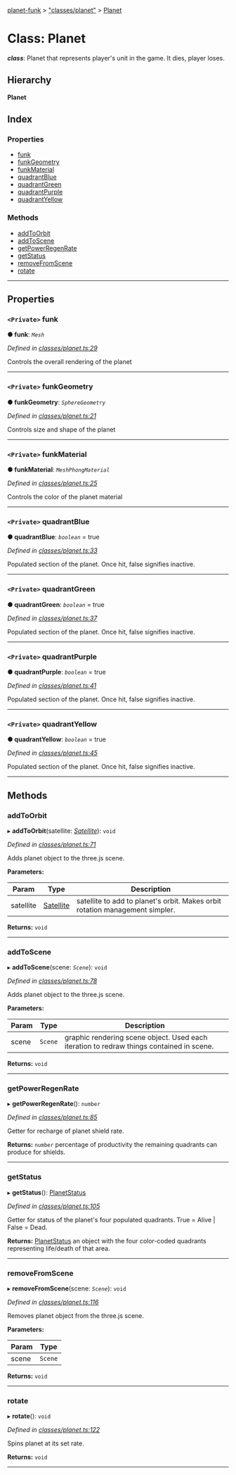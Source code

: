 [planet-funk](../README.md) > ["classes/planet"](../modules/_classes_planet_.md) > [Planet](../classes/_classes_planet_.planet.md)

# Class: Planet

*__class__*: Planet that represents player's unit in the game. It dies, player loses.

## Hierarchy

**Planet**

## Index

### Properties

* [funk](_classes_planet_.planet.md#funk)
* [funkGeometry](_classes_planet_.planet.md#funkgeometry)
* [funkMaterial](_classes_planet_.planet.md#funkmaterial)
* [quadrantBlue](_classes_planet_.planet.md#quadrantblue)
* [quadrantGreen](_classes_planet_.planet.md#quadrantgreen)
* [quadrantPurple](_classes_planet_.planet.md#quadrantpurple)
* [quadrantYellow](_classes_planet_.planet.md#quadrantyellow)

### Methods

* [addToOrbit](_classes_planet_.planet.md#addtoorbit)
* [addToScene](_classes_planet_.planet.md#addtoscene)
* [getPowerRegenRate](_classes_planet_.planet.md#getpowerregenrate)
* [getStatus](_classes_planet_.planet.md#getstatus)
* [removeFromScene](_classes_planet_.planet.md#removefromscene)
* [rotate](_classes_planet_.planet.md#rotate)

---

## Properties

<a id="funk"></a>

### `<Private>` funk

**● funk**: *`Mesh`*

*Defined in [classes/planet.ts:29](https://github.com/WilliamRADFunk/planet-funk/blob/ea78a5a/src/classes/planet.ts#L29)*

Controls the overall rendering of the planet

___
<a id="funkgeometry"></a>

### `<Private>` funkGeometry

**● funkGeometry**: *`SphereGeometry`*

*Defined in [classes/planet.ts:21](https://github.com/WilliamRADFunk/planet-funk/blob/ea78a5a/src/classes/planet.ts#L21)*

Controls size and shape of the planet

___
<a id="funkmaterial"></a>

### `<Private>` funkMaterial

**● funkMaterial**: *`MeshPhongMaterial`*

*Defined in [classes/planet.ts:25](https://github.com/WilliamRADFunk/planet-funk/blob/ea78a5a/src/classes/planet.ts#L25)*

Controls the color of the planet material

___
<a id="quadrantblue"></a>

### `<Private>` quadrantBlue

**● quadrantBlue**: *`boolean`* = true

*Defined in [classes/planet.ts:33](https://github.com/WilliamRADFunk/planet-funk/blob/ea78a5a/src/classes/planet.ts#L33)*

Populated section of the planet. Once hit, false signifies inactive.

___
<a id="quadrantgreen"></a>

### `<Private>` quadrantGreen

**● quadrantGreen**: *`boolean`* = true

*Defined in [classes/planet.ts:37](https://github.com/WilliamRADFunk/planet-funk/blob/ea78a5a/src/classes/planet.ts#L37)*

Populated section of the planet. Once hit, false signifies inactive.

___
<a id="quadrantpurple"></a>

### `<Private>` quadrantPurple

**● quadrantPurple**: *`boolean`* = true

*Defined in [classes/planet.ts:41](https://github.com/WilliamRADFunk/planet-funk/blob/ea78a5a/src/classes/planet.ts#L41)*

Populated section of the planet. Once hit, false signifies inactive.

___
<a id="quadrantyellow"></a>

### `<Private>` quadrantYellow

**● quadrantYellow**: *`boolean`* = true

*Defined in [classes/planet.ts:45](https://github.com/WilliamRADFunk/planet-funk/blob/ea78a5a/src/classes/planet.ts#L45)*

Populated section of the planet. Once hit, false signifies inactive.

___

## Methods

<a id="addtoorbit"></a>

###  addToOrbit

▸ **addToOrbit**(satellite: *[Satellite](_classes_satellite_.satellite.md)*): `void`

*Defined in [classes/planet.ts:71](https://github.com/WilliamRADFunk/planet-funk/blob/ea78a5a/src/classes/planet.ts#L71)*

Adds planet object to the three.js scene.

**Parameters:**

| Param | Type | Description |
| ------ | ------ | ------ |
| satellite | [Satellite](_classes_satellite_.satellite.md) |  satellite to add to planet's orbit. Makes orbit rotation management simpler. |

**Returns:** `void`

___
<a id="addtoscene"></a>

###  addToScene

▸ **addToScene**(scene: *`Scene`*): `void`

*Defined in [classes/planet.ts:78](https://github.com/WilliamRADFunk/planet-funk/blob/ea78a5a/src/classes/planet.ts#L78)*

Adds planet object to the three.js scene.

**Parameters:**

| Param | Type | Description |
| ------ | ------ | ------ |
| scene | `Scene` |  graphic rendering scene object. Used each iteration to redraw things contained in scene. |

**Returns:** `void`

___
<a id="getpowerregenrate"></a>

###  getPowerRegenRate

▸ **getPowerRegenRate**(): `number`

*Defined in [classes/planet.ts:85](https://github.com/WilliamRADFunk/planet-funk/blob/ea78a5a/src/classes/planet.ts#L85)*

Getter for recharge of planet shield rate.

**Returns:** `number`
percentage of productivity the remaining quadrants can produce for shields.

___
<a id="getstatus"></a>

###  getStatus

▸ **getStatus**(): [PlanetStatus](../interfaces/_classes_planet_.planetstatus.md)

*Defined in [classes/planet.ts:105](https://github.com/WilliamRADFunk/planet-funk/blob/ea78a5a/src/classes/planet.ts#L105)*

Getter for status of the planet's four populated quadrants. True = Alive | False = Dead.

**Returns:** [PlanetStatus](../interfaces/_classes_planet_.planetstatus.md)
an object with the four color-coded quadrants representing life/death of that area.

___
<a id="removefromscene"></a>

###  removeFromScene

▸ **removeFromScene**(scene: *`Scene`*): `void`

*Defined in [classes/planet.ts:116](https://github.com/WilliamRADFunk/planet-funk/blob/ea78a5a/src/classes/planet.ts#L116)*

Removes planet object from the three.js scene.

**Parameters:**

| Param | Type |
| ------ | ------ |
| scene | `Scene` |

**Returns:** `void`

___
<a id="rotate"></a>

###  rotate

▸ **rotate**(): `void`

*Defined in [classes/planet.ts:122](https://github.com/WilliamRADFunk/planet-funk/blob/ea78a5a/src/classes/planet.ts#L122)*

Spins planet at its set rate.

**Returns:** `void`

___

